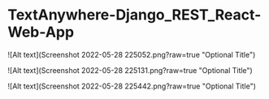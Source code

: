 # TextAnywhere-Django_REST_React-Web-App

![Alt text](Screenshot 2022-05-28 225052.png?raw=true "Optional Title")

![Alt text](Screenshot 2022-05-28 225131.png?raw=true "Optional Title")

![Alt text](Screenshot 2022-05-28 225442.png?raw=true "Optional Title")
